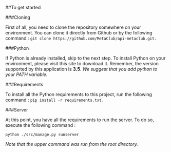 ##To get started

###Cloning

First of all, you need to clone the repository somewhere on your environment. You can clone it directly from Github or by the following command : `git clone https://github.com/MetaClub/api-metaclub.git.`

###Python

If Python is already installed, skip to the next step. To install Python on your environment, please visit this site to download it. Remember, the version supported by this application is **3.5**. *We suggest that you add python to your PATH variable.*

###Requirements

To install all the Python requirements to this project, run the following command : `pip install -r requirements.txt`.

###Server

At this point, you have all the requirements to run the server. To do so, execute the following command :

```
python ./src/manage.py runserver
```

*Note that the upper command was run from the root directory.*